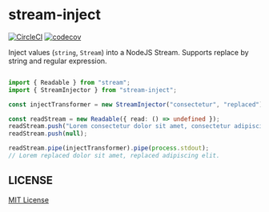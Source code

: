 # stream-inject

[![CircleCI](https://circleci.com/gh/awwong1/stream-inject.svg?style=svg)](https://circleci.com/gh/awwong1/stream-inject)
[![codecov](https://codecov.io/gh/awwong1/stream-inject/branch/master/graph/badge.svg)](https://codecov.io/gh/awwong1/stream-inject)

Inject values (`string`, `Stream`) into a NodeJS Stream. Supports replace by string and regular expression.

```bash
```

```typescript
import { Readable } from "stream";
import { StreamInjector } from "stream-inject";

const injectTransformer = new StreamInjector("consectetur", "replaced");

const readStream = new Readable({ read: () => undefined });
readStream.push("Lorem consectetur dolor sit amet, consectetur adipiscing elit.");
readStream.push(null);

readStream.pipe(injectTransformer).pipe(process.stdout);
// Lorem replaced dolor sit amet, replaced adipiscing elit.
```

## LICENSE

[MIT License](LICENSE)
